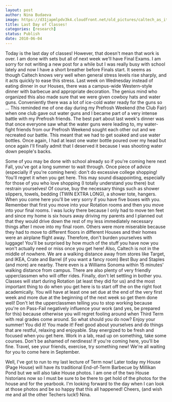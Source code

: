 ```yaml
---
layout: post
author: Nina Budaeva
image: https://d31japmlpdv3k4.cloudfront.net/old_pictures/caltech_as_it_happens/6a0105349b8251970b01348338582d970c.jpg
title: Last Day of Classes!
categories: [research]
status: Publish
date: 2010-06-04
---
```


Today is the last day of classes! However, that doesn't mean that work is over. I am done with sets but all of next week we'll have Final Exams. 
I am sorry for not writing a new post for a while but I was really busy with school lately and now I have a short breather before Finals start. It seems as though Caltech knows very well when general stress levels rise sharply, and it acts quickly to ease this stress. Last week on Wednesday instead of eating dinner in our Houses, there was a campus-wide Western-style dinner with barbecue and appropriate decoration. The genius mind who organized this also made sure that we were given cowboy hats and water guns. Conveniently there was a lot of ice-cold water ready for the guns so ... 
This reminded me of one day during my Prefrosh Weekend (the Club Fair) when one club gave out water guns and I became part of a very intense battle with my Prefrosh friends. The best part about last week's dinner was that once everyone saw what the water guns were leading to, my water-fight friends from our Prefrosh Weekend sought each other out and we recreated our battle. This meant that we had to get soaked and use water bottles. Once again, I had at least one water bottle poured over my head but once again I'll finally admit that I deserved it because I was shooting water down people's backs.

Some of you may be done with school already so if you're coming here next Fall, you've got a long summer to wait through. Once piece of advice (especially if you're coming here): don't do excessive college shopping! You'll regret it when you get here. This may sound disappointing, especially for those of you who love shopping (I totally understand you there) but restrain yourselves! Of course, buy the necessary things such as shower slippers, towels, bedding (TWIN EXTRA LONG), a shower tote, hangers. When you come here you'll be very sorry if you have five boxes with you. Remember that first you move into your Rotation rooms and then you move into your final rooms. I was lucky there because I only had to move ten feet and since my home is six hours away driving my parents and I planned out that they would drive down the rest of my less immediately necessary things after I move into my final room. Others were more miserable because they had to move to different floors in different Houses and their homes were an airplane flight away. 
Therefore, don't burden yourselves with luggage! You'll be surprised by how much of the stuff you have now you won't actually need or miss once you get here! Also, Caltech is not in the middle of nowhere. We are a walking distance away from stores like Target, and IKEA, Crate and Barrel (if you want a fancy room) Best Buy and Staples (and more) are nearby. There even is a Williams Sonoma within 15 minutes' walking distance from campus. There are also plenty of very friendly upperclassmen who will offer rides. 
Finally, don't let settling in bother you. Classes will start during Rotation (at least they did for us) and the most important thing to do when you get here is to start off the on the right foot academically. You will have at least one set due at the end of the very first week and more due at the beginning of the next week so get them done well! Don't let the upperclassmen telling you to stop working because you're on Pass-Fail negatively influence your work (and yes, be prepared for this) because otherwise you will regret fooling around when Third Term with real grades come around. 
So what should you do now? Enjoy your summer! You did it! You made it! Feel good about yourselves and do things that are restful, relaxing and enjoyable. Stay energized to be fresh and focused when you get here. Work in a lab, read up on something, take some courses. Don't be ashamed of nerdiness! If you're coming here, you'll be fine. Travel, see your friends, exercise, try something new! We're all waiting for you to come here in September.

Well, I've got to run to my last lecture of Term now! Later today my House (Page House) will have its traditional End-of-Term Barbecue by Millikan Pond but we will also take House photos. I am one of the two House historians now so I must be sure to be there to get hold of the photos for the house and for the yearbook. I'm looking forward to the day when I can look at those photos and be so happy that this all happened!
Cheers, (and wish me and all the other Techers luck!)
Nina.

